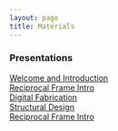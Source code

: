 ```yaml
---
layout: page
title: Materials
---
```

### Presentations


[Welcome and Introduction](https://github.com/augmentedfabricationlab/cdf_2023/blob/master/docs/pdfs/230504_CDF_Welcome_and_Introduction_LAtanasova.pdf)
<br />
[Reciprocal Frame Intro](https://github.com/augmentedfabricationlab/cdf_2023/blob/master/docs/pdfs/230508_Reciprocal_Frame_Intro_FChovghi.pdf)
<br />
[Digital Fabrication](https://github.com/augmentedfabricationlab/cdf_2023/blob/master/docs/pdfs/230509_CDF_DigitalFabrication_KDoerfler.pdf)
<br />
[Structural Design](https://github.com/augmentedfabricationlab/cdf_2023/blob/master/docs/pdfs/230505_CDF_StructuralDesign_PDAcunto.pdf)
<br />
[Reciprocal Frame Intro](https://github.com/augmentedfabricationlab/cdf_2023/blob/master/docs/pdfs/230508_Reciprocal_Frame_Intro_FChovghi.pdf)

